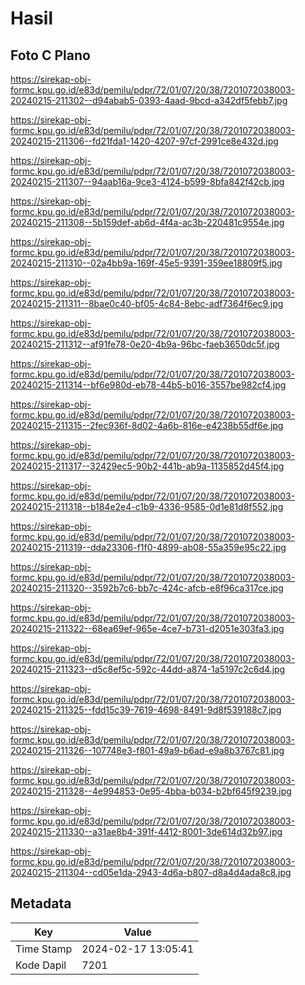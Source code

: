 # Hasil

## Foto C Plano

https://sirekap-obj-formc.kpu.go.id/e83d/pemilu/pdpr/72/01/07/20/38/7201072038003-20240215-211302--d94abab5-0393-4aad-9bcd-a342df5febb7.jpg

https://sirekap-obj-formc.kpu.go.id/e83d/pemilu/pdpr/72/01/07/20/38/7201072038003-20240215-211306--fd21fda1-1420-4207-97cf-2991ce8e432d.jpg

https://sirekap-obj-formc.kpu.go.id/e83d/pemilu/pdpr/72/01/07/20/38/7201072038003-20240215-211307--94aab16a-9ce3-4124-b599-8bfa842f42cb.jpg

https://sirekap-obj-formc.kpu.go.id/e83d/pemilu/pdpr/72/01/07/20/38/7201072038003-20240215-211308--5b159def-ab6d-4f4a-ac3b-220481c9554e.jpg

https://sirekap-obj-formc.kpu.go.id/e83d/pemilu/pdpr/72/01/07/20/38/7201072038003-20240215-211310--02a4bb9a-169f-45e5-9391-359ee18809f5.jpg

https://sirekap-obj-formc.kpu.go.id/e83d/pemilu/pdpr/72/01/07/20/38/7201072038003-20240215-211311--8bae0c40-bf05-4c84-8ebc-adf7364f6ec9.jpg

https://sirekap-obj-formc.kpu.go.id/e83d/pemilu/pdpr/72/01/07/20/38/7201072038003-20240215-211312--af91fe78-0e20-4b9a-96bc-faeb3650dc5f.jpg

https://sirekap-obj-formc.kpu.go.id/e83d/pemilu/pdpr/72/01/07/20/38/7201072038003-20240215-211314--bf6e980d-eb78-44b5-b016-3557be982cf4.jpg

https://sirekap-obj-formc.kpu.go.id/e83d/pemilu/pdpr/72/01/07/20/38/7201072038003-20240215-211315--2fec936f-8d02-4a6b-816e-e4238b55df6e.jpg

https://sirekap-obj-formc.kpu.go.id/e83d/pemilu/pdpr/72/01/07/20/38/7201072038003-20240215-211317--32429ec5-90b2-441b-ab9a-1135852d45f4.jpg

https://sirekap-obj-formc.kpu.go.id/e83d/pemilu/pdpr/72/01/07/20/38/7201072038003-20240215-211318--b184e2e4-c1b9-4336-9585-0d1e81d8f552.jpg

https://sirekap-obj-formc.kpu.go.id/e83d/pemilu/pdpr/72/01/07/20/38/7201072038003-20240215-211319--dda23306-f1f0-4899-ab08-55a359e95c22.jpg

https://sirekap-obj-formc.kpu.go.id/e83d/pemilu/pdpr/72/01/07/20/38/7201072038003-20240215-211320--3592b7c6-bb7c-424c-afcb-e8f96ca317ce.jpg

https://sirekap-obj-formc.kpu.go.id/e83d/pemilu/pdpr/72/01/07/20/38/7201072038003-20240215-211322--68ea69ef-965e-4ce7-b731-d2051e303fa3.jpg

https://sirekap-obj-formc.kpu.go.id/e83d/pemilu/pdpr/72/01/07/20/38/7201072038003-20240215-211323--d5c8ef5c-592c-44dd-a874-1a5197c2c6d4.jpg

https://sirekap-obj-formc.kpu.go.id/e83d/pemilu/pdpr/72/01/07/20/38/7201072038003-20240215-211325--fdd15c39-7619-4698-8491-9d8f539188c7.jpg

https://sirekap-obj-formc.kpu.go.id/e83d/pemilu/pdpr/72/01/07/20/38/7201072038003-20240215-211326--107748e3-f801-49a9-b6ad-e9a8b3767c81.jpg

https://sirekap-obj-formc.kpu.go.id/e83d/pemilu/pdpr/72/01/07/20/38/7201072038003-20240215-211328--4e994853-0e95-4bba-b034-b2bf645f9239.jpg

https://sirekap-obj-formc.kpu.go.id/e83d/pemilu/pdpr/72/01/07/20/38/7201072038003-20240215-211330--a31ae8b4-391f-4412-8001-3de614d32b97.jpg

https://sirekap-obj-formc.kpu.go.id/e83d/pemilu/pdpr/72/01/07/20/38/7201072038003-20240215-211304--cd05e1da-2943-4d6a-b807-d8a4d4ada8c8.jpg


## Metadata

| Key        | Value               |
| ---------- | ------------------- |
| Time Stamp | 2024-02-17 13:05:41 |
| Kode Dapil | 7201                |



